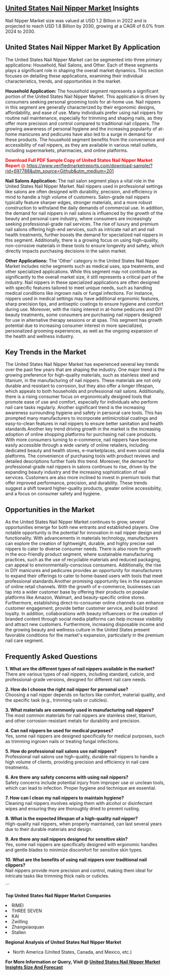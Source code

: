 <h2><a href="https://www.verifiedmarketreports.com/download-sample/?rid=697788&amp;utm_source=Github&amp;utm_medium=201" target="_blank">United States Nail Nipper Market</a> Insights</h2><p>Nail Nipper Market size was valued at USD 1.2 Billion in 2022 and is projected to reach USD 1.8 Billion by 2030, growing at a CAGR of 6.0% from 2024 to 2030.</p><p><h2>United States Nail Nipper Market By Application</h2><p>The United States Nail Nipper Market can be segmented into three primary applications: Household, Nail Salons, and Other. Each of these segments plays a significant role in shaping the overall market dynamics. This section focuses on detailing these applications, examining their individual characteristics, trends, and opportunities in the market.</p><p><strong>Household Application:</strong> The household segment represents a significant portion of the United States Nail Nipper Market. This application is driven by consumers seeking personal grooming tools for at-home use. Nail nippers in this segment are generally characterized by their ergonomic designs, affordability, and ease of use. Many individuals prefer using nail nippers for routine nail maintenance, especially for trimming and shaping nails, as they offer more precision and control compared to traditional nail clippers. The growing awareness of personal hygiene and the increasing popularity of at-home manicures and pedicures have also led to a surge in demand for these products. The household segment benefits from the convenience and accessibility of nail nippers, as they are available in various retail outlets, including supermarkets, pharmacies, and online platforms. <p><span class=""><span style="color: #ff0000;"><strong>Download Full PDF Sample Copy of United States Nail Nipper Market Report</strong> @ </span><a href="https://www.verifiedmarketreports.com/download-sample/?rid=697788&amp;utm_source=Github&amp;utm_medium=201" target="_blank">https://www.verifiedmarketreports.com/download-sample/?rid=697788&amp;utm_source=Github&amp;utm_medium=201</a></span></p><p><strong>Nail Salons Application:</strong> The nail salon segment plays a vital role in the United States Nail Nipper Market. Nail nippers used in professional settings like salons are often designed with durability, precision, and efficiency in mind to handle a high volume of customers. Salon-grade nail nippers typically feature sharper edges, stronger materials, and a more robust construction to withstand the daily demands of commercial use. In addition, the demand for nail nippers in nail salons is influenced by the growth of the beauty and personal care industry, where consumers are increasingly seeking professional-grade nail services. The rise of luxury and premium nail salons offering high-end services, such as intricate nail art and nail health treatments, further boosts the demand for specialized nail nippers in this segment. Additionally, there is a growing focus on using high-quality, non-corrosive materials in these tools to ensure longevity and safety, which directly impacts purchasing decisions in the salon market. <p><strong>Other Applications:</strong> The 'Other' category in the United States Nail Nipper Market includes niche segments such as medical uses, spa treatments, and other specialized applications. While this segment may not contribute as significantly to the overall market size, it still represents a critical part of the industry. Nail nippers in these specialized applications are often designed with specific features tailored to meet unique needs, such as handling medical conditions like ingrown nails or fungal infections. For instance, nippers used in medical settings may have additional ergonomic features, sharp precision tips, and antiseptic coatings to ensure hygiene and comfort during use. Moreover, with the rising interest in at-home pedicures and DIY beauty treatments, some consumers are purchasing nail nippers designed for use in alternative therapy sessions or at spas. This segment has growth potential due to increasing consumer interest in more specialized, personalized grooming experiences, as well as the ongoing expansion of the health and wellness industry.<h2>Key Trends in the Market</h2><p>The United States Nail Nipper Market has experienced several key trends over the past few years that are shaping the industry. One major trend is the growing preference for high-quality materials, such as stainless steel and titanium, in the manufacturing of nail nippers. These materials are not only durable and resistant to corrosion, but they also offer a longer lifespan, which appeals to both households and professional nail salons. Additionally, there is a rising consumer focus on ergonomically designed tools that promote ease of use and comfort, especially for individuals who perform nail care tasks regularly. Another significant trend is the increasing awareness surrounding hygiene and safety in personal care tools. This has prompted many manufacturers to incorporate antimicrobial coatings and easy-to-clean features in nail nippers to ensure better sanitation and health standards.Another key trend driving growth in the market is the increasing adoption of online shopping platforms for purchasing nail care products. With more consumers turning to e-commerce, nail nippers have become easily accessible through a wide variety of online retailers, including dedicated beauty and health stores, e-marketplaces, and even social media platforms. The convenience of purchasing tools with product reviews and detailed descriptions further fuels this trend. Moreover, the demand for professional-grade nail nippers in salons continues to rise, driven by the expanding beauty industry and the increasing sophistication of nail services. Customers are also more inclined to invest in premium tools that offer improved performance, precision, and durability. These trends suggest a shift toward higher-quality products, greater online accessibility, and a focus on consumer safety and hygiene.<h2>Opportunities in the Market</h2><p>As the United States Nail Nipper Market continues to grow, several opportunities emerge for both new entrants and established players. One notable opportunity is the potential for innovation in nail nipper design and functionality. With advancements in materials technology, manufacturers can explore the creation of lightweight, durable, and highly precise nail nippers to cater to diverse consumer needs. There is also room for growth in the eco-friendly product segment, where sustainable manufacturing practices, such as the use of recyclable materials and reduced packaging, can appeal to environmentally-conscious consumers. Additionally, the rise in DIY manicures and pedicures provides an opportunity for manufacturers to expand their offerings to cater to home-based users with tools that meet professional standards.Another promising opportunity lies in the expansion of online retail channels. With the growth of e-commerce, businesses can tap into a wider customer base by offering their products on popular platforms like Amazon, Walmart, and beauty-specific online stores. Furthermore, establishing direct-to-consumer online channels can enhance customer engagement, provide better customer service, and build brand loyalty. In addition, collaborations with beauty influencers or the creation of branded content through social media platforms can help increase visibility and attract new customers. Furthermore, increasing disposable income and the growing beauty and wellness culture in the United States present favorable conditions for the market's expansion, particularly in the premium nail care segment.<h2>Frequently Asked Questions</h2><p><strong>1. What are the different types of nail nippers available in the market?</strong><br>There are various types of nail nippers, including standard, cuticle, and professional-grade versions, designed for different nail care needs.</p><p><strong>2. How do I choose the right nail nipper for personal use?</strong><br>Choosing a nail nipper depends on factors like comfort, material quality, and the specific task (e.g., trimming nails or cuticles).</p><p><strong>3. What materials are commonly used in manufacturing nail nippers?</strong><br>The most common materials for nail nippers are stainless steel, titanium, and other corrosion-resistant metals for durability and precision.</p><p><strong>4. Can nail nippers be used for medical purposes?</strong><br>Yes, some nail nippers are designed specifically for medical purposes, such as trimming ingrown nails or treating fungal infections.</p><p><strong>5. How do professional nail salons use nail nippers?</strong><br>Professional nail salons use high-quality, durable nail nippers to handle a high volume of clients, providing precision and efficiency in nail care treatments.</p><p><strong>6. Are there any safety concerns with using nail nippers?</strong><br>Safety concerns include potential injury from improper use or unclean tools, which can lead to infection. Proper hygiene and technique are essential.</p><p><strong>7. How can I clean my nail nippers to maintain hygiene?</strong><br>Cleaning nail nippers involves wiping them with alcohol or disinfectant wipes and ensuring they are thoroughly dried to prevent rusting.</p><p><strong>8. What is the expected lifespan of a high-quality nail nipper?</strong><br>High-quality nail nippers, when properly maintained, can last several years due to their durable materials and design.</p><p><strong>9. Are there any nail nippers designed for sensitive skin?</strong><br>Yes, some nail nippers are specifically designed with ergonomic handles and gentle blades to minimize discomfort for sensitive skin types.</p><p><strong>10. What are the benefits of using nail nippers over traditional nail clippers?</strong><br>Nail nippers provide more precision and control, making them ideal for intricate tasks like trimming thick nails or cuticles.</p>```</p><p><strong>Top United States Nail Nipper Market Companies</strong></p><div data-test-id=""><p><li>RIMEI</li><li> THREE SEVEN</li><li> KAI</li><li> Zwilling</li><li> Zhangxiaoquan</li><li> Stallen</li></p><div><strong>Regional Analysis of&nbsp;United States Nail Nipper Market</strong></div><ul><li dir="ltr"><p dir="ltr">North America&nbsp;(United States, Canada, and Mexico, etc.)</p></li></ul><p><strong>For More Information or Query, Visit @&nbsp;</strong><strong><a href="https://www.verifiedmarketreports.com/product/nail-nipper-market/?utm_source=Github&amp;utm_medium=201" target="_blank">United States Nail Nipper Market Insights Size And Forecast</a></strong></p></div>
